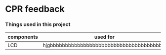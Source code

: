 # CPR feedback
### Things used in this project
| components | used for | no. |
| ---------- | -------- | --- |
| LCD  | hjgbbbbbbbbbbbbbbbbbbbbbbbbbbbbbbbbbbbbbjh | ghbbbbbbbbbfhg |
 
